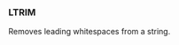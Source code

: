 <!--
This is generated by ESQL's AbstractFunctionTestCase. Do no edit it. See ../README.md for how to regenerate it.
-->

### LTRIM
Removes leading whitespaces from a string.

